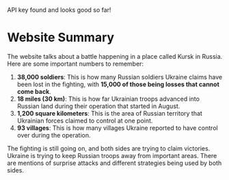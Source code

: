 API key found and looks good so far!
# Website Summary

The website talks about a battle happening in a place called Kursk in Russia. Here are some important numbers to remember:

1. **38,000 soldiers**: This is how many Russian soldiers Ukraine claims have been lost in the fighting, with **15,000 of those being losses that cannot come back**.
2. **18 miles (30 km)**: This is how far Ukrainian troops advanced into Russian land during their operation that started in August.
3. **1,200 square kilometers**: This is the area of Russian territory that Ukrainian forces claimed to control at one point.
4. **93 villages**: This is how many villages Ukraine reported to have control over during the operation.

The fighting is still going on, and both sides are trying to claim victories. Ukraine is trying to keep Russian troops away from important areas. There are mentions of surprise attacks and different strategies being used by both sides.